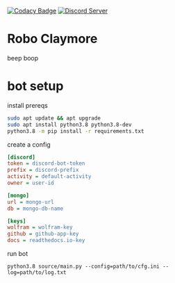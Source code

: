 [![Codacy Badge](https://api.codacy.com/project/badge/Grade/a5eff1b92655481fb66ef90db72debaa)](https://www.codacy.com/app/Apache-HB/Robo-Claymore?utm_source=github.com&amp;utm_medium=referral&amp;utm_content=Apache-HB/Robo-Claymore&amp;utm_campaign=Badge_Grade)
[![Discord Server](https://discordapp.com/api/guilds/441399366000050197/widget.png?style=shield)](https://discord.gg/y3uSzCK)

# Robo Claymore
beep boop

# bot setup

install prereqs
```sh
sudo apt update && apt upgrade
sudo apt install python3.8 python3.8-dev
python3.8 -m pip install -r requirements.txt
```

create a config
```ini
[discord]
token = discord-bot-token
prefix = discord-prefix
activity = default-activity
owner = user-id

[mongo]
url = mongo-url
db = mongo-db-name

[keys]
wolfram = wolfram-key
github = github-app-key
docs = readthedocs.io-key
```

run bot
```
python3.8 source/main.py --config=path/to/cfg.ini --log=path/to/log.txt
```
